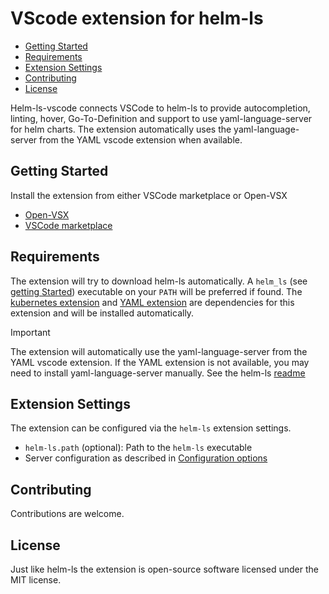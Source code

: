 # VScode extension for helm-ls

<!-- vim-markdown-toc GFM -->

- [Getting Started](#getting-started)
- [Requirements](#requirements)
- [Extension Settings](#extension-settings)
- [Contributing](#contributing)
- [License](#license)

<!-- vim-markdown-toc -->

Helm-ls-vscode connects VSCode to helm-ls to provide autocompletion, linting, hover, Go-To-Definition and support to use yaml-language-server for helm charts. The extension automatically uses the yaml-language-server from the YAML vscode extension when available.

## Getting Started

Install the extension from either VSCode marketplace or Open-VSX

- [Open-VSX](https://open-vsx.org/extension/helm-ls/helm-ls)
- [VSCode marketplace](https://marketplace.visualstudio.com/items?itemName=helm-ls.helm-ls)

## Requirements

The extension will try to download helm-ls automatically.
A `helm_ls` (see [getting Started](https://github.com/mrjosh/helm-ls/#getting-started)) executable on your `PATH` will be preferred if found.
The [kubernetes extension](https://github.com/vscode-kubernetes-tools/vscode-kubernetes-tools) and [YAML extension](https://github.com/redhat-developer/vscode-yaml) are dependencies for this extension and will be installed automatically.

> [!IMPORTANT]
> The extension will automatically use the yaml-language-server from the YAML vscode extension. If the YAML extension is not available, you may need to install yaml-language-server manually. See the helm-ls [readme](https://github.com/mrjosh/helm-ls/?tab=readme-ov-file#integration-with-yaml-language-server)

## Extension Settings

The extension can be configured via the `helm-ls` extension settings.

- `helm-ls.path` (optional): Path to the `helm-ls` executable
- Server configuration as described in [Configuration options](https://github.com/mrjosh/helm-ls/?tab=readme-ov-file#configuration-options)

## Contributing

Contributions are welcome.

## License

Just like helm-ls the extension is open-source software licensed under the MIT license.
